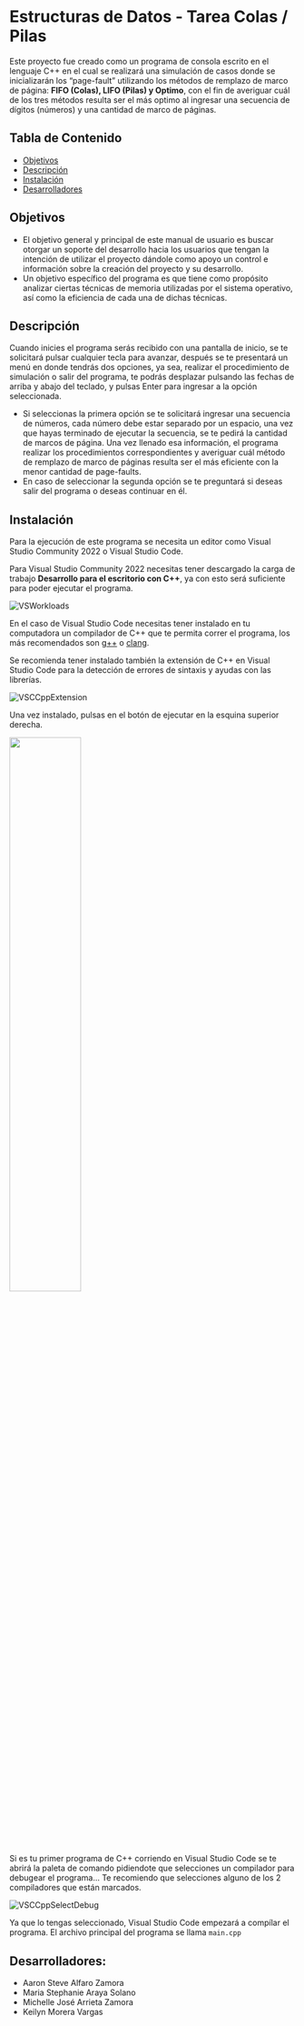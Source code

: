 # Estructuras de Datos - Tarea Colas / Pilas

Este proyecto fue creado como un programa de consola escrito en el lenguaje C++ en el cual se realizará una simulación de casos donde se inicializarán los “page-fault” utilizando los métodos de remplazo de marco de página: **FIFO (Colas), LIFO (Pilas) y Optimo**, con el fin de averiguar cuál de los tres métodos resulta ser el más optimo al ingresar una secuencia de dígitos (números) y una cantidad de marco de páginas.

## Tabla de Contenido
* [Objetivos](#objetivos)
* [Descripción](#descripción)
* [Instalación](#instalación)
* [Desarrolladores](#desarrolladores)

## Objetivos
- El objetivo general y principal de este manual de usuario es buscar otorgar un soporte del desarrollo hacia los usuarios que tengan la intención de utilizar el proyecto dándole como apoyo un control e información sobre la creación del proyecto y su desarrollo.
- Un objetivo específico del programa es que tiene como propósito analizar ciertas técnicas de memoria utilizadas por el sistema operativo, así como la eficiencia de cada una de dichas técnicas.

## Descripción
Cuando inicies el programa serás recibido con una pantalla de inicio, se te solicitará pulsar cualquier tecla para avanzar, después se te presentará un menú en donde tendrás dos opciones, ya sea, realizar el procedimiento de simulación o salir del programa, te podrás desplazar pulsando las fechas de arriba y abajo del teclado, y pulsas Enter para ingresar a la opción seleccionada.
- Si seleccionas la primera opción se te solicitará ingresar una secuencia de números, cada número debe estar separado por un espacio, una vez que hayas terminado de ejecutar la secuencia, se te pedirá la cantidad de marcos de página. Una vez llenado esa información, el programa realizar los procedimientos correspondientes y averiguar cuál método de remplazo de marco de páginas resulta ser el más eficiente con la menor cantidad de page-faults.
- En caso de seleccionar la segunda opción se te preguntará si deseas salir del programa o deseas continuar en él.

## Instalación
Para la ejecución de este programa se necesita un editor como Visual Studio Community 2022 o Visual Studio Code.

Para Visual Studio Community 2022 necesitas tener descargado la carga de trabajo **Desarrollo para el escritorio con C++**, ya con esto será suficiente para poder ejecutar el programa.

![VSWorkloads](https://github.com/MegaPredator360/ED_EXTRACLASE2/assets/48075699/9c66f062-e5f0-4618-8d0f-b274f8914515)

En el caso de Visual Studio Code necesitas tener instalado en tu computadora un compilador de C++ que te permita correr el programa, los más recomendados son [g++](https://www.msys2.org/) o [clang](https://clang.llvm.org/get_started.html).

Se recomienda tener instalado también la extensión de C++ en Visual Studio Code para la detección de errores de sintaxis y ayudas con las librerías. 

![VSCCppExtension](https://github.com/MegaPredator360/ED_EXTRACLASE2/assets/48075699/591a293a-9b7a-4106-84c7-79a5f4433640)

Una vez instalado, pulsas en el botón de ejecutar en la esquina superior derecha.

<img src="https://github.com/MegaPredator360/ED_EXTRACLASE2/assets/48075699/2bba3329-eb49-497a-ac8b-26e3ea452a2f" width="50%">

Si es tu primer programa de C++ corriendo en Visual Studio Code se te abrirá la paleta de comando pidiendote que selecciones un compilador para debugear el programa...
Te recomiendo que selecciones alguno de los 2 compiladores que están marcados.

![VSCCppSelectDebug](https://github.com/MegaPredator360/ED_EXTRACLASE2/assets/48075699/1dc39b84-695f-4fb4-a1b4-cc8c3d479e96)

Ya que lo tengas seleccionado, Visual Studio Code empezará a compílar el programa. El archivo principal del programa se llama ```main.cpp```

## Desarrolladores:

* Aaron Steve Alfaro Zamora
* Maria Stephanie Araya Solano
* Michelle José Arrieta Zamora
* Keilyn Morera Vargas
